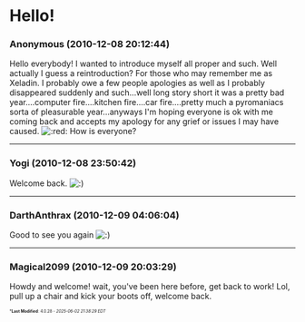 # Hello!

### **Anonymous** (2010-12-08 20:12:44)

Hello everybody!
I wanted to introduce myself all proper and such. Well actually I guess a reintroduction? For those who may remember me as Xeladin. I probably owe a few people apologies as well as I probably disappeared suddenly and such...well long story short it was a pretty bad year....computer fire....kitchen fire....car fire....pretty much a pyromaniacs sorta of pleasurable year...anyways I'm hoping everyone is ok with me coming back and accepts my apology for any grief or issues I may have caused. <!-- s:red: -->![:red:](https://i.ibb.co/xStHX79F/icon-redface.gif)<!-- s:red: -->
How is everyone?

---

### **Yogi** (2010-12-08 23:50:42)

Welcome back. <!-- s:) -->![:)](https://i.ibb.co/8LPNcWCM/icon-e-smile.gif)<!-- s:) -->

---

### **DarthAnthrax** (2010-12-09 04:06:04)

Good to see you again <!-- s:) -->![:)](https://i.ibb.co/8LPNcWCM/icon-e-smile.gif)<!-- s:) -->

---

### **Magical2099** (2010-12-09 20:03:29)

Howdy and welcome! wait, you've been here before, get back to work! Lol, pull up a chair and kick your boots off, welcome back.



<span style="font-size: 0.5em;">***Last Modified**: 4.0.28 - *2025-06-02 21:38:29 EDT*</span>